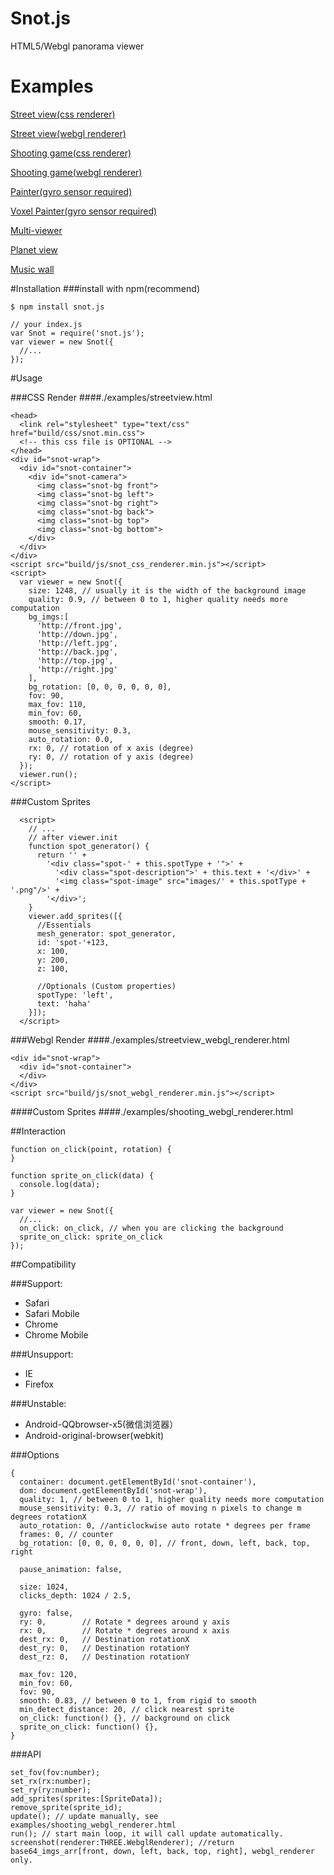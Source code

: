 # Snot.js
HTML5/Webgl panorama viewer

# Examples
[Street view(css renderer)](http://greensnot.github.io/snot.js/examples/streetview.html)

[Street view(webgl renderer)](http://greensnot.github.io/snot.js/examples/streetview_webgl_renderer.html)

[Shooting game(css renderer)](http://greensnot.github.io/snot.js/examples/shooting.html)

[Shooting game(webgl renderer)](http://greensnot.github.io/snot.js/examples/shooting_webgl_renderer.html)

[Painter(gyro sensor required)](http://greensnot.github.io/snot.js/examples/painter.html)

[Voxel Painter(gyro sensor required)](http://greensnot.github.io/snot.js/examples/voxel_painter.html)

[Multi-viewer](http://greensnot.github.io/snot.js/examples/multi_viewer.html)

[Planet view](http://greensnot.github.io/snot.js/examples/planet.html)

[Music wall](http://mclassical.org)

#Installation
###install with npm(recommend)
```
$ npm install snot.js
```
```
// your index.js
var Snot = require('snot.js');
var viewer = new Snot({
  //...
});
```

#Usage

###CSS Render
####./examples/streetview.html
```
<head>
  <link rel="stylesheet" type="text/css" href="build/css/snot.min.css">
  <!-- this css file is OPTIONAL -->
</head>
<div id="snot-wrap">
  <div id="snot-container">
    <div id="snot-camera">
      <img class="snot-bg front">
      <img class="snot-bg left">
      <img class="snot-bg right">
      <img class="snot-bg back">
      <img class="snot-bg top">
      <img class="snot-bg bottom">
    </div>
  </div>
</div>
<script src="build/js/snot_css_renderer.min.js"></script>
<script>
  var viewer = new Snot({
    size: 1248, // usually it is the width of the background image
    quality: 0.9, // between 0 to 1, higher quality needs more computation
    bg_imgs:[
      'http://front.jpg',
      'http://down.jpg',
      'http://left.jpg',
      'http://back.jpg',
      'http://top.jpg',
      'http://right.jpg'
    ],
    bg_rotation: [0, 0, 0, 0, 0, 0],
    fov: 90,
    max_fov: 110,
    min_fov: 60,
    smooth: 0.17,
    mouse_sensitivity: 0.3,
    auto_rotation: 0.0,
    rx: 0, // rotation of x axis (degree)
    ry: 0, // rotation of y axis (degree)
  });
  viewer.run();
</script>
```
###Custom Sprites
```
  <script>
    // ...
    // after viewer.init
    function spot_generator() {
      return '' +
        '<div class="spot-' + this.spotType + '">' +
          '<div class="spot-description">' + this.text + '</div>' +
          '<img class="spot-image" src="images/' + this.spotType + '.png"/>' +
        '</div>';
    }
    viewer.add_sprites([{
      //Essentials
      mesh_generator: spot_generator,
      id: 'spot-'+123,
      x: 100,
      y: 200,
      z: 100,

      //Optionals (Custom properties)
      spotType: 'left',
      text: 'haha'
    }]);
  </script>
```
###Webgl Render
####./examples/streetview_webgl_renderer.html
```
<div id="snot-wrap">
  <div id="snot-container">
  </div>
</div>
<script src="build/js/snot_webgl_renderer.min.js"></script>
```
####Custom Sprites
####./examples/shooting_webgl_renderer.html

##Interaction
```
function on_click(point, rotation) {
}

function sprite_on_click(data) {
  console.log(data);
}

var viewer = new Snot({
  //...
  on_click: on_click, // when you are clicking the background
  sprite_on_click: sprite_on_click
});
```

##Compatibility

###Support:
* Safari
* Safari Mobile
* Chrome
* Chrome Mobile

###Unsupport:
* IE
* Firefox

###Unstable:
* Android-QQbrowser-x5(微信浏览器）
* Android-original-browser(webkit)

###Options
```
{
  container: document.getElementById('snot-container'),
  dom: document.getElementById('snot-wrap'),
  quality: 1, // between 0 to 1, higher quality needs more computation
  mouse_sensitivity: 0.3, // ratio of moving n pixels to change m degrees rotationX
  auto_rotation: 0, //anticlockwise auto rotate * degrees per frame
  frames: 0, // counter
  bg_rotation: [0, 0, 0, 0, 0, 0], // front, down, left, back, top, right

  pause_animation: false,

  size: 1024,
  clicks_depth: 1024 / 2.5,

  gyro: false,
  ry: 0,        // Rotate * degrees around y axis
  rx: 0,        // Rotate * degrees around x axis
  dest_rx: 0,   // Destination rotationX
  dest_ry: 0,   // Destination rotationY
  dest_rz: 0,   // Destination rotationY

  max_fov: 120,
  min_fov: 60,
  fov: 90,
  smooth: 0.83, // between 0 to 1, from rigid to smooth
  min_detect_distance: 20, // click nearest sprite
  on_click: function() {}, // background on click
  sprite_on_click: function() {},
}

```
###API
```
set_fov(fov:number);
set_rx(rx:number);
set_ry(ry:number);
add_sprites(sprites:[SpriteData]);
remove_sprite(sprite_id);
update(); // update manually, see examples/shooting_webgl_renderer.html
run(); // start main loop, it will call update automatically.
screenshot(renderer:THREE.WebglRenderer); //return base64_imgs_arr[front, down, left, back, top, right], webgl_renderer only.
```
